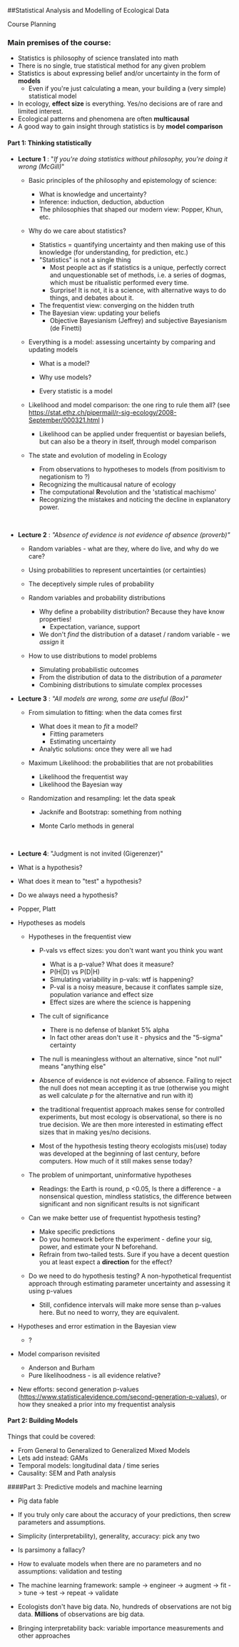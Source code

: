 ##Statistical Analysis and Modelling of Ecological Data 

Course Planning



### Main premises of the course:

- Statistics is philosophy of science translated into math
- There is no single, true statistical method for any given problem
- Statistics is about expressing belief and/or uncertainty in the form of **models**
  - Even if you're just calculating a mean, your building a (very simple) statistical model
- In ecology, **effect size** is everything. Yes/no decisions are of rare and limited interest.
- Ecological patterns and phenomena are often **multicausal**
- A good way to gain insight through statistics is by **model comparison**



#### Part 1: Thinking statistically

- **Lecture 1** : "*If you're doing statistics without philosophy, you're doing it wrong (McGill)*"

  - Basic principles of the philosophy and epistemology of science:

    - What is knowledge and uncertainty?
    - Inference: induction, deduction, abduction
    - The philosophies that shaped our modern view: Popper, Khun, etc.

  - Why do we care about statistics?

    - Statistics = quantifying uncertainty and then making use of this knowledge (for understanding, for prediction, etc.)
    - "Statistics" is not a single thing
      - Most people act as if statistics is a unique, perfectly correct and unquestionable set of methods, i.e. a series of dogmas, which must be ritualistic performed every time. 
      - Surprise! It is not, it is a science, with alternative ways to do things, and debates about it.
    - The frequentist view: converging on the hidden truth
    - The Bayesian view: updating your beliefs
      - Objective Bayesianism (Jeffrey) and subjective Bayesianism (de Finetti)

  - Everything is a model: assessing uncertainty by comparing and updating models

    - What is a model?

    - Why use models?

    - Every statistic is a model

  - Likelihood and model comparison: the one ring to rule them all? (see https://stat.ethz.ch/pipermail/r-sig-ecology/2008-September/000321.html )

    - Likelihood can be applied under frequentist or bayesian beliefs, but can also be a theory in itself, through model comparison

  - The state and evolution of modeling in Ecology

    - From observations to hypotheses to models (from positivism to negationism to ?)
    - Recognizing the multicausal nature of ecology
    - The computational **R**evolution and the 'statistical machismo'
    - Recognizing the mistakes and noticing the decline in explanatory power.

    ​

- **Lecture 2** : *"Absence of evidence is not evidence of absence (proverb)"*

  - Random variables - what are they, where do live, and why do we care?
  - Using probabilities to represent uncertainties (or certainties)
  - The deceptively simple rules of probability
  - Random variables and probability distributions

    - Why define a probability distribution? Because they have know properties!
      - Expectation, variance, support
    - We don't  *find* the distribution of a dataset / random variable - we *assign* it
  - How to use distributions to model problems
    - Simulating probabilistic outcomes
    - From the distribution of data to the distribution of a *parameter* 
    - Combining distributions to simulate complex processes




- **Lecture 3** : *"All models are wrong, some are useful (Box)"* 

  - From simulation to fitting: when the data comes first
    - What does it mean to *fit* a model?
      - Fitting parameters
      - Estimating uncertainty
    - Analytic solutions: once they were all we had

  - Maximum Likelihood: the probabilities that are not probabilities

    - Likelihood the frequentist way
    - Likelihood the Bayesian way

  - Randomization and resampling:  let the data speak
    - Jacknife and Bootstrap: something from nothing

    - Monte Carlo methods in general

      ​

- **Lecture 4**: "Judgment is not invited (Gigerenzer)" 

- What is a hypothesis?
- What does it mean to "test" a hypothesis?
- Do we always need a hypothesis?
- Popper, Platt
- Hypotheses as models

  - Hypotheses in the frequentist view

    - P-vals vs effect sizes: you don't want want you think you want
      - What is a p-value? What does it measure?
      - P(H|D) vs P(D|H)
      - Simulating variability in p-vals: wtf is happening?
      - P-val is a noisy measure, because it conflates sample size, population variance and effect size
      - Effect sizes are where the science is happening
    - The cult of significance

      - There is no defense of blanket 5% alpha
      - In fact other areas don't use it - physics and the "5-sigma" certainty
    - The null is meaningless without an alternative, since "not null" means "anything else"
    - Absence of evidence is not evidence of absence. Failing to reject the null does not mean accepting it as true (otherwise you might as well calculate *p* for the alternative and run with it)
    - the traditional frequentist approach makes sense for controlled experiments, but most ecology is observational, so there is no true decision. We are then more interested in estimating effect sizes that in making yes/no decisions.
    - Most of the hypothesis testing theory ecologists mis(use) today was developed at the beginning of last century, before computers. How much of it still makes sense today?

  - The problem of unimportant, uninformative hypotheses

    - Readings: the Earth is round, p <0.05, Is there a difference - a nonsensical question, mindless statistics, the difference between significant and non significant results is not significant
  - Can we make better use of frequentist hypothesis testing?

    - Make specific predictions
    - Do you homework before the experiment - define your sig, power, and estimate your N beforehand.
    - Refrain from two-tailed tests. Sure if you have a decent question you at least expect a **direction** for the effect?
  - Do we need to do hypothesis testing? A non-hypothetical frequentist approach through estimating parameter uncertainty and assessing it using p-values

    - Still, confidence intervals will make more sense than p-values here. But no need to worry, they are equivalent.
- Hypotheses and error estimation in the Bayesian view
  - ?
- Model comparison revisited
  - Anderson and Burham
  - Pure likelihoodness - is all evidence relative?


- New efforts: second generation p-values (https://www.statisticalevidence.com/second-generation-p-values), or how they sneaked a prior into my frequentist analysis

#### Part 2: Building Models

Things that could be covered:

- From General to Generalized to Generalized Mixed Models
- Lets add instead: GAMs
- Temporal models: longitudinal data / time series
- Causality: SEM and Path analysis



####Part 3: Predictive models and machine learning

- Pig data fable

- If you truly only care about the accuracy of your predictions, then screw parameters and assumptions.

- Simplicity (interpretability), generality, accuracy: pick any two

- Is parsimony a fallacy?

- How to evaluate models when there are no parameters and no assumptions: validation and testing

- The machine learning framework: sample -> engineer -> augment -> fit -> tune -> test -> repeat -> validate

- Ecologists don't have big data. No, hundreds of observations are not big data. **Millions** of observations are big data.

- Bringing interpretability back: variable importance measurements and other approaches

  ​